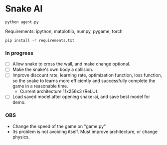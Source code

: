 # Snake AI

```
python agent.py
```

Requirements: ipython, matplotlib, numpy, pygame, torch
```
pip install -r requirements.txt
```

### In progress

- [ ] Allow snake to cross the wall, and make change optional.
- [ ] Make the snake's own body a collision.
- [ ] Improve discount rate, learning rate, optimization function, loss function, so the snake to learns more efficiently and successfully complete the game in a reasonable time.
    - Current architecture 11x256x3 (ReLU).
- [ ] Load saved model after opening snake-ai, and save best model for demo.

### OBS
- Change the speed of the game on "game.py" </br>
- Its problem is not avoiding itself. Must improve architecture, or change physics.
